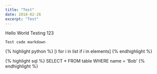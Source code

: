 ```yaml
---
title: "Test"
date: 2018-02-26
excerpt: "Test"
---
```


Hello World
Testing 123

```
Test code markdown
```

{% highlight python %}
[i for i in list if i in elements]
{% endhighlight %}

{% highlight sql %}
SELECT *
FROM table
WHERE name = 'Bob'
{% endhighlight %}